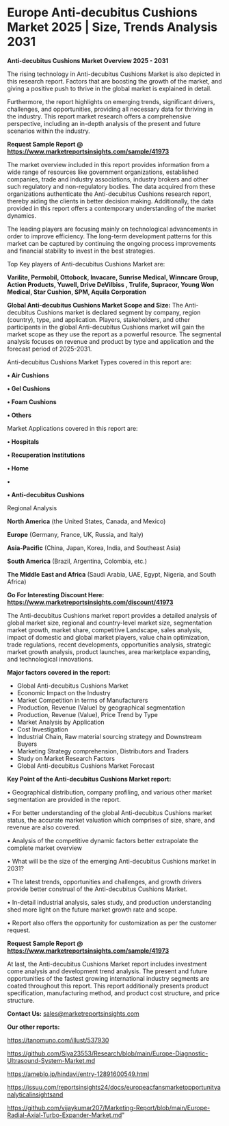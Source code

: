 # Europe Anti-decubitus Cushions Market 2025 | Size, Trends Analysis 2031

<Strong> Anti-decubitus Cushions Market Overview 2025 - 2031</strong>

The rising technology in Anti-decubitus Cushions Market is also depicted in this research report. Factors that are boosting the growth of the market, and giving a positive push to thrive in the global market is explained in detail.

Furthermore, the report highlights on emerging trends, significant drivers, challenges, and opportunities, providing all necessary data for thriving in the industry. This report market research offers a comprehensive perspective, including an in-depth analysis of the present and future scenarios within the industry.

<strong>Request Sample Report @ <a href=https://www.marketreportsinsights.com/sample/41973>https://www.marketreportsinsights.com/sample/41973</a></strong>

The market overview included in this report provides information from a wide range of resources like government organizations, established companies, trade and industry associations, industry brokers and other such regulatory and non-regulatory bodies. The data acquired from these organizations authenticate the Anti-decubitus Cushions research report, thereby aiding the clients in better decision making. Additionally, the data provided in this report offers a contemporary understanding of the market dynamics.

The leading players are focusing mainly on technological advancements in order to improve efficiency. The long-term development patterns for this market can be captured by continuing the ongoing process improvements and financial stability to invest in the best strategies.

Top Key players of Anti-decubitus Cushions Market are:

<strong>Varilite, Permobil, Ottobock, Invacare, Sunrise Medical, Winncare Group, Action Products, Yuwell, Drive DeVilbiss , Trulife, Supracor, Young Won Medical, Star Cushion, SPM, Aquila Corporation</strong>

<strong><b>Global Anti-decubitus Cushions Market Scope and Size:</b></strong>
The Anti-decubitus Cushions market is declared segment by company, region (country), type, and application. Players, stakeholders, and other participants in the global Anti-decubitus Cushions market will gain the market scope as they use the report as a powerful resource. The segmental analysis focuses on revenue and product by type and application and the forecast period of 2025-2031.

Anti-decubitus Cushions Market Types covered in this report are:

<strong>•  Air Cushions

•  Gel Cushions

•  Foam Cushions

•  Others</strong>

Market Applications covered in this report are:

<strong>•  Hospitals

•  Recuperation Institutions

•  Home

•  

•  Anti-decubitus Cushions</strong> 

Regional Analysis

<strong>North America</strong> (the United States, Canada, and Mexico)

<strong>Europe</strong> (Germany, France, UK, Russia, and Italy)

<strong>Asia-Pacific</strong> (China, Japan, Korea, India, and Southeast Asia)

<strong>South America</strong> (Brazil, Argentina, Colombia, etc.)

<strong>The Middle East and Africa</strong> (Saudi Arabia, UAE, Egypt, Nigeria, and South Africa)

<strong>Go For Interesting Discount Here: <a href=https://www.marketreportsinsights.com/discount/41973>https://www.marketreportsinsights.com/discount/41973</a></strong>

The Anti-decubitus Cushions market report provides a detailed analysis of global market size, regional and country-level market size, segmentation market growth, market share, competitive Landscape, sales analysis, impact of domestic and global market players, value chain optimization, trade regulations, recent developments, opportunities analysis, strategic market growth analysis, product launches, area marketplace expanding, and technological innovations.

<strong><b>Major factors covered in the report:</b></strong>
<ul>
  <li>Global Anti-decubitus Cushions Market </li>
  <li>Economic Impact on the Industry</li>
  <li>Market Competition in terms of Manufacturers</li>
  <li>Production, Revenue (Value) by geographical segmentation</li>
  <li>Production, Revenue (Value), Price Trend by Type</li>
  <li>Market Analysis by Application</li>
  <li>Cost Investigation</li>
  <li>Industrial Chain, Raw material sourcing strategy and Downstream Buyers</li>
  <li>Marketing Strategy comprehension, Distributors and Traders</li>
  <li>Study on Market Research Factors</li>
  <li>Global Anti-decubitus Cushions Market Forecast</li>
</ul>

<strong><b>Key Point of the Anti-decubitus Cushions Market report:</b></strong>

• Geographical distribution, company profiling, and various other market segmentation are provided in the report.

• For better understanding of the global Anti-decubitus Cushions market status, the accurate market valuation which comprises of size, share, and revenue are also covered.

• Analysis of the competitive dynamic factors better extrapolate the complete market overview

• What will be the size of the emerging Anti-decubitus Cushions market in 2031?

• The latest trends, opportunities and challenges, and growth drivers provide better construal of the Anti-decubitus Cushions Market.

• In-detail industrial analysis, sales study, and production understanding shed more light on the future market growth rate and scope.

• Report also offers the opportunity for customization as per the customer request.

<strong>Request Sample Report @ <a href=https://www.marketreportsinsights.com/sample/41973>https://www.marketreportsinsights.com/sample/41973</a></strong>

At last, the Anti-decubitus Cushions Market report includes investment come analysis and development trend analysis. The present and future opportunities of the fastest growing international industry segments are coated throughout this report. This report additionally presents product specification, manufacturing method, and product cost structure, and price structure.

<strong>Contact Us:</strong>
sales@marketreportsinsights.com

<strong>Our other reports:</strong>

<a href=https://tanomuno.com/illust/537930>https://tanomuno.com/illust/537930</a>

<a href=https://github.com/Siya23553/Research/blob/main/Europe-Diagnostic-Ultrasound-System-Market.md>https://github.com/Siya23553/Research/blob/main/Europe-Diagnostic-Ultrasound-System-Market.md</a>

<a href=https://ameblo.jp/hindavi/entry-12891600549.html>https://ameblo.jp/hindavi/entry-12891600549.html</a>

<a href=https://issuu.com/reportsinsights24/docs/europeacfansmarketopportunityanalyticalinsightsand>https://issuu.com/reportsinsights24/docs/europeacfansmarketopportunityanalyticalinsightsand</a>

<a href=https://github.com/vijaykumar207/Marketing-Report/blob/main/Europe-Radial-Axial-Turbo-Expander-Market.md>https://github.com/vijaykumar207/Marketing-Report/blob/main/Europe-Radial-Axial-Turbo-Expander-Market.md</a>"

